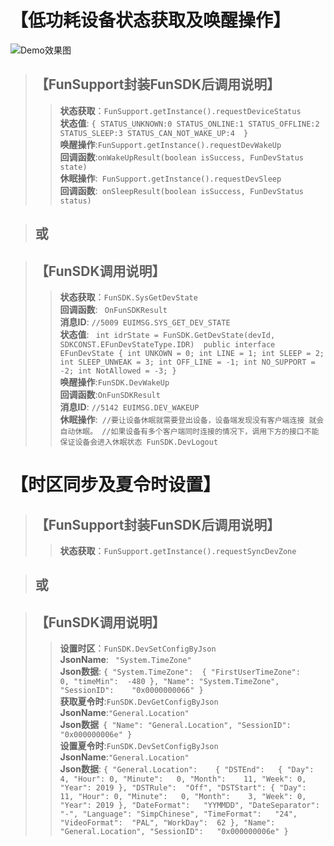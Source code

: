 # 【低功耗设备状态获取及唤醒操作】

![Demo效果图](https://gitlab.xmcloud.io/demo/FunSDKDemo_Android_Old2018/blob/master/wakeup.png)

> ## 【FunSupport封装FunSDK后调用说明】
>> **状态获取**：``` FunSupport.getInstance().requestDeviceStatus ``` <br>
 **状态值**: ```
    {
       STATUS_UNKNOWN:0
       STATUS_ONLINE:1
       STATUS_OFFLINE:2
       STATUS_SLEEP:3
       STATUS_CAN_NOT_WAKE_UP:4 
    }
	       ``` <br>
**唤醒操作**:``` FunSupport.getInstance().requestDevWakeUp ``` <br>
**回调函数**:``` onWakeUpResult(boolean isSuccess, FunDevStatus state) ``` <br>
**休眠操作**:``` FunSupport.getInstance().requestDevSleep``` <br>
**回调函数**:``` onSleepResult(boolean isSuccess, FunDevStatus status)``` <br>

> ## 或

> ## 【FunSDK调用说明】
>> **状态获取**：``` FunSDK.SysGetDevState ``` <br>
**回调函数**: ``` OnFunSDKResult``` <br>
**消息ID**: ```
    //5009
    EUIMSG.SYS_GET_DEV_STATE
    ``` <br>
**状态值**: 
    ``` 
    int idrState = FunSDK.GetDevState(devId, SDKCONST.EFunDevStateType.IDR) 
    public interface EFunDevState {
        int UNKOWN = 0;
        int LINE = 1;
        int SLEEP = 2;
        int SLEEP_UNWEAK = 3;
        int OFF_LINE = -1;
        int NO_SUPPORT = -2;
        int NotAllowed = -3;
    }
    ``` <br>
**唤醒操作**:``` FunSDK.DevWakeUp ``` <br>
**回调函数**:``` OnFunSDKResult ``` <br>
**消息ID**: ```
    //5142
    EUIMSG.DEV_WAKEUP
    ``` <br>
**休眠操作**:``` 
    //要让设备休眠就需要登出设备，设备端发现没有客户端连接 就会自动休眠。
    //如果设备有多个客户端同时连接的情况下，调用下方的接口不能保证设备会进入休眠状态
    FunSDK.DevLogout 
    ``` <br>
    

# 【时区同步及夏令时设置】


> ## 【FunSupport封装FunSDK后调用说明】
>> **状态获取**：``` FunSupport.getInstance().requestSyncDevZone ``` <br>

> ## 或

> ## 【FunSDK调用说明】
>> **设置时区**：``` FunSDK.DevSetConfigByJson ``` <br>
**JsonName**: ``` "System.TimeZone"``` <br>
**Json数据**: ```
    {
       	"System.TimeZone":	{
       		"FirstUserTimeZone":	0,
       		"timeMin":	-480
       	},
       	"Name":	"System.TimeZone",
       	"SessionID":	"0x0000000066"
   }
    ``` <br>
>> **获取夏令时**:```FunSDK.DevGetConfigByJson ```<br>
**JsonName**:``` "General.Location" ``` <br>
**Json数据**``` 
    {
   	"Name":	"General.Location",
   	"SessionID":	"0x000000006e"
   }
    ``` <br>
>> **设置夏令时**:``` FunSDK.DevSetConfigByJson ``` <br>
**JsonName**:``` "General.Location" ``` <br>
**Json数据**: ```
    {
     "General.Location":	{
     	"DSTEnd":	{
     		"Day":	4,
     		"Hour":	0,
     		"Minute":	0,
     		"Month":	11,
     		"Week":	0,
     		"Year":	2019
     	},
     	"DSTRule":	"Off",
     	"DSTStart":	{
     		"Day":	11,
     		"Hour":	0,
     		"Minute":	0,
     		"Month":	3,
     		"Week":	0,
     		"Year":	2019
     	},
     	"DateFormat":	"YYMMDD",
     	"DateSeparator":	"-",
     	"Language":	"SimpChinese",
     	"TimeFormat":	"24",
     	"VideoFormat":	"PAL",
     	"WorkDay":	62
     },
     "Name":	"General.Location",
     "SessionID":	"0x000000006e"
    }
    ``` <br>

